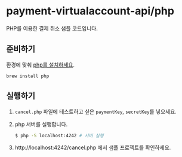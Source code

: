 # payment-virtualaccount-api/php

PHP를 이용한 결제 취소 샘플 코드입니다.

## 준비하기

환경에 맞춰 [php를 설치하세요](https://www.php.net/manual/en/install.php).

```
brew install php
```

## 실행하기

1. `cancel.php` 파일에 테스트하고 싶은 `paymentKey`, `secretKey`를 넣으세요.

2. php 서버를 실행합니다.

   ```sh
   $ php -S localhost:4242 # 서버 실행
   ```

3. http://localhost:4242/cancel.php 에서 샘플 프로젝트를 확인하세요.
